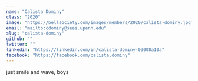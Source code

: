 ```yaml
---
name: "Calista Dominy"
class: "2020"
image: "https://bellsociety.com/images/members/2020/calista-dominy.jpg"
email: "mailto:cdominy@seas.upenn.edu"
slug: "calista-dominy"
github: ""
twitter: ""
linkedin: "https://linkedin.com/in/calista-dominy-03008a10a"
facebook: "https://facebook.com/calista.dominy"
---
```

just smile and wave, boys